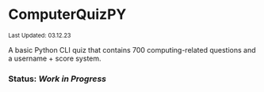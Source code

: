 # ComputerQuizPY
<sup>Last Updated: 03.12.23</sup>

A basic Python CLI quiz that contains 700 computing-related questions and a username + score system.
### Status: *Work in Progress*

